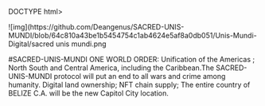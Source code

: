 DOCTYPE html>
<head>
  <body>
![img](https://github.com/Deangenus/SACRED-UNIS-MUNDI/blob/64c810a43be1b5454754c1ab4624e5af8a0db051/Unis-Mundi-Digital/sacred unis mundi.png

#SACRED-UNIS-MUNDI
ONE WORLD ORDER: Unification of the Americas ; North South and Central America, including the Caribbean.The SACRED-UNIS-MUNDI protocol will put an end to all wars and crime among humanity. Digital land ownership; NFT chain supply; The entire country of BELIZE C.A. will be the new Capitol City location.
